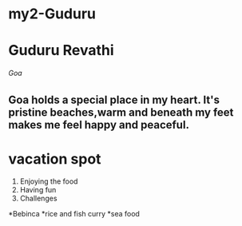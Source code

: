 # my2-Guduru
# Guduru Revathi
###### Goa
Goa holds a **special place in my heart**.   It's **pristine beaches**,warm and beneath my feet makes me feel happy and peaceful.
-----
# vacation spot
1. Enjoying the food
2. Having fun 
3. Challenges

*Bebinca
*rice and fish curry
*sea food


   
